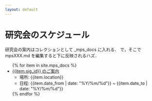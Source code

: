 ```yaml
---
layout: default
---
```

# 研究会のスケジュール

研究会の案内はコレクションとして _mps_docs に入れる．
で，そこで mpsXXX.md を編集すると下に反映されるハズ．

<ul>
{% for item in site.mps_docs %}
    <li><a href="{{item.url}}">{{item.sig_id}} のご案内</a>
        <ul>
            <li>場所: {{item.location}}</li>
            <li>日程: {{item.date_from | date: "%Y/%m/%d"}} ~ {{item.date_to | date: "%Y/%m/%d"}}</li>
        </ul>
    </li>
{% endfor %}
</ul>
